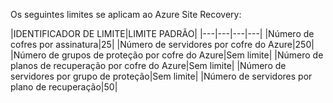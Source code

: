 Os seguintes limites se aplicam ao Azure Site Recovery:


|IDENTIFICADOR DE LIMITE|LIMITE PADRÃO|
|---|---|---|---|
|Número de cofres por assinatura|25|
|Número de servidores por cofre do Azure|250|
|Número de grupos de proteção por cofre do Azure|Sem limite|
|Número de planos de recuperação por cofre do Azure|Sem limite|
|Número de servidores por grupo de proteção|Sem limite|
|Número de servidores por plano de recuperação|50|

<!---HONumber=July15_HO5-->